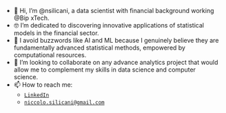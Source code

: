- 👋 Hi, I’m @nsilicani, a data scientist with financial background working @Bip xTech.
- 🤓 I’m dedicated to discovering innovative applications of statistical models in the financial sector. 
- 👀 I avoid buzzwords like AI and ML because I genuinely believe they are fundamentally advanced statistical methods, empowered by computational resources.
- 🌱 I’m looking to collaborate on any advance analytics project that would allow me to complement my skills in data science and computer science.
- 📫 How to reach me:
  -  [`LinkedIn`](https://www.linkedin.com/in/niccol%C3%B2-silicani-918680159/)
  -  [`niccolo.silicani@gmail.com`](mailto:niccolo.silicani@gmail.com)

<!---
nsilicani/nsilicani is a ✨ special ✨ repository because its `README.md` (this file) appears on your GitHub profile.
You can click the Preview link to take a look at your changes.
--->
